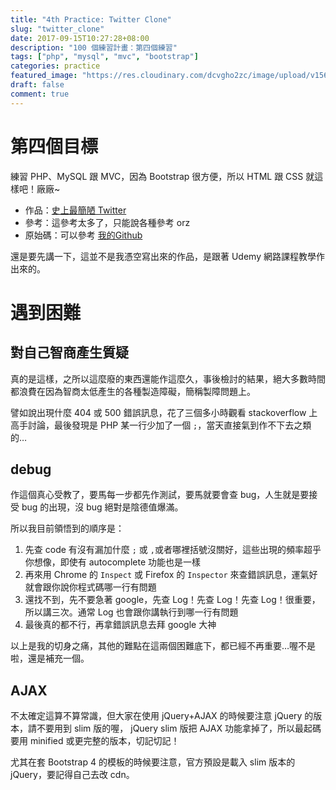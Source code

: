 ```yaml
---
title: "4th Practice: Twitter Clone"
slug: "twitter_clone"
date: 2017-09-15T10:27:28+08:00
description: "100 個練習計畫：第四個練習"
tags: ["php", "mysql", "mvc", "bootstrap"]
categories: practice
featured_image: "https://res.cloudinary.com/dcvgho2zc/image/upload/v1568953399/twitter-logo_hi9yrc.png"
draft: false
comment: true
---
```


# 第四個目標

練習 PHP、MySQL 跟 MVC，因為 Bootstrap 很方便，所以 HTML 跟 CSS 就這樣吧！廠廠~

- 作品：[史上最簡陋 Twitter](https://goo.gl/PVUtXQ)
- 參考：這參考太多了，只能說各種參考 orz
- 原始碼：可以參考 [我的Github](https://github.com/idontwannarock)

還是要先講一下，這並不是我憑空寫出來的作品，是跟著 Udemy 網路課程教學作出來的。

# 遇到困難

## 對自己智商產生質疑

真的是這樣，之所以這麼廢的東西還能作這麼久，事後檢討的結果，絕大多數時間都浪費在因為智商太低產生的各種製造障礙，簡稱製障問題上。

譬如說出現什麼 404 或 500 錯誤訊息，花了三個多小時觀看 stackoverflow 上高手討論，最後發現是 PHP 某一行少加了一個 `;`，當天直接氣到作不下去之類的…

## debug

作這個真心受教了，要馬每一步都先作測試，要馬就要會查 bug，人生就是要接受 bug 的出現，沒 bug 絕對是陰德值爆滿。

所以我目前領悟到的順序是：

1. 先查 code 有沒有漏加什麼 `;` 或 `,`或者哪裡括號沒關好，這些出現的頻率超乎你想像，即使有 autocomplete 功能也是一樣
2. 再來用 Chrome 的 `Inspect` 或 Firefox 的 `Inspector` 來查錯誤訊息，運氣好就會跟你說你程式碼哪一行有問題
3. 還找不到，先不要急著 google，先查 Log！先查 Log！先查 Log！很重要，所以講三次。通常 Log 也會跟你講執行到哪一行有問題
4. 最後真的都不行，再拿錯誤訊息去拜 google 大神

以上是我的切身之痛，其他的難點在這兩個困難底下，都已經不再重要…喔不是啦，還是補充一個。

## AJAX

不太確定這算不算常識，但大家在使用 jQuery+AJAX 的時候要注意 jQuery 的版本，請不要用到 slim 版的喔， jQuery slim 版把 AJAX 功能拿掉了，所以最起碼要用 minified 或更完整的版本，切記切記！

尤其在套 Bootstrap 4 的模板的時候要注意，官方預設是載入 slim 版本的 jQuery，要記得自己去改 cdn。